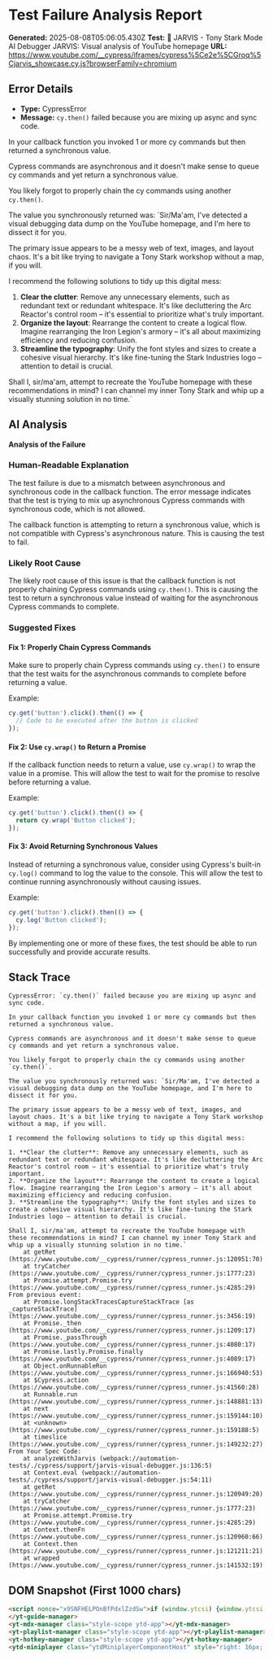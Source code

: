 
# Test Failure Analysis Report

**Generated:** 2025-08-08T05:06:05.430Z
**Test:** 🤖 JARVIS - Tony Stark Mode AI Debugger JARVIS: Visual analysis of YouTube homepage
**URL:** https://www.youtube.com/__cypress/iframes/cypress%5Ce2e%5CGroq%5Cjarvis_showcase.cy.js?browserFamily=chromium

## Error Details
- **Type:** CypressError
- **Message:** `cy.then()` failed because you are mixing up async and sync code.

In your callback function you invoked 1 or more cy commands but then returned a synchronous value.

Cypress commands are asynchronous and it doesn't make sense to queue cy commands and yet return a synchronous value.

You likely forgot to properly chain the cy commands using another `cy.then()`.

The value you synchronously returned was: `Sir/Ma'am, I've detected a visual debugging data dump on the YouTube homepage, and I'm here to dissect it for you.

The primary issue appears to be a messy web of text, images, and layout chaos. It's a bit like trying to navigate a Tony Stark workshop without a map, if you will.

I recommend the following solutions to tidy up this digital mess:

1. **Clear the clutter**: Remove any unnecessary elements, such as redundant text or redundant whitespace. It's like decluttering the Arc Reactor's control room – it's essential to prioritize what's truly important.
2. **Organize the layout**: Rearrange the content to create a logical flow. Imagine rearranging the Iron Legion's armory – it's all about maximizing efficiency and reducing confusion.
3. **Streamline the typography**: Unify the font styles and sizes to create a cohesive visual hierarchy. It's like fine-tuning the Stark Industries logo – attention to detail is crucial.

Shall I, sir/ma'am, attempt to recreate the YouTube homepage with these recommendations in mind? I can channel my inner Tony Stark and whip up a visually stunning solution in no time.`

## AI Analysis
**Analysis of the Failure**

### Human-Readable Explanation

The test failure is due to a mismatch between asynchronous and synchronous code in the callback function. The error message indicates that the test is trying to mix up asynchronous Cypress commands with synchronous code, which is not allowed.

The callback function is attempting to return a synchronous value, which is not compatible with Cypress's asynchronous nature. This is causing the test to fail.

### Likely Root Cause

The likely root cause of this issue is that the callback function is not properly chaining Cypress commands using `cy.then()`. This is causing the test to return a synchronous value instead of waiting for the asynchronous Cypress commands to complete.

### Suggested Fixes

#### Fix 1: Properly Chain Cypress Commands

Make sure to properly chain Cypress commands using `cy.then()` to ensure that the test waits for the asynchronous commands to complete before returning a value.

Example:
```javascript
cy.get('button').click().then(() => {
  // Code to be executed after the button is clicked
});
```
#### Fix 2: Use `cy.wrap()` to Return a Promise

If the callback function needs to return a value, use `cy.wrap()` to wrap the value in a promise. This will allow the test to wait for the promise to resolve before returning a value.

Example:
```javascript
cy.get('button').click().then(() => {
  return cy.wrap('Button clicked');
});
```
#### Fix 3: Avoid Returning Synchronous Values

Instead of returning a synchronous value, consider using Cypress's built-in `cy.log()` command to log the value to the console. This will allow the test to continue running asynchronously without causing issues.

Example:
```javascript
cy.get('button').click().then(() => {
  cy.log('Button clicked');
});
```
By implementing one or more of these fixes, the test should be able to run successfully and provide accurate results.

## Stack Trace
```
CypressError: `cy.then()` failed because you are mixing up async and sync code.

In your callback function you invoked 1 or more cy commands but then returned a synchronous value.

Cypress commands are asynchronous and it doesn't make sense to queue cy commands and yet return a synchronous value.

You likely forgot to properly chain the cy commands using another `cy.then()`.

The value you synchronously returned was: `Sir/Ma'am, I've detected a visual debugging data dump on the YouTube homepage, and I'm here to dissect it for you.

The primary issue appears to be a messy web of text, images, and layout chaos. It's a bit like trying to navigate a Tony Stark workshop without a map, if you will.

I recommend the following solutions to tidy up this digital mess:

1. **Clear the clutter**: Remove any unnecessary elements, such as redundant text or redundant whitespace. It's like decluttering the Arc Reactor's control room – it's essential to prioritize what's truly important.
2. **Organize the layout**: Rearrange the content to create a logical flow. Imagine rearranging the Iron Legion's armory – it's all about maximizing efficiency and reducing confusion.
3. **Streamline the typography**: Unify the font styles and sizes to create a cohesive visual hierarchy. It's like fine-tuning the Stark Industries logo – attention to detail is crucial.

Shall I, sir/ma'am, attempt to recreate the YouTube homepage with these recommendations in mind? I can channel my inner Tony Stark and whip up a visually stunning solution in no time.`
    at getRet (https://www.youtube.com/__cypress/runner/cypress_runner.js:120951:70)
    at tryCatcher (https://www.youtube.com/__cypress/runner/cypress_runner.js:1777:23)
    at Promise.attempt.Promise.try (https://www.youtube.com/__cypress/runner/cypress_runner.js:4285:29)
From previous event:
    at Promise.longStackTracesCaptureStackTrace [as _captureStackTrace] (https://www.youtube.com/__cypress/runner/cypress_runner.js:3456:19)
    at Promise._then (https://www.youtube.com/__cypress/runner/cypress_runner.js:1209:17)
    at Promise._passThrough (https://www.youtube.com/__cypress/runner/cypress_runner.js:4080:17)
    at Promise.lastly.Promise.finally (https://www.youtube.com/__cypress/runner/cypress_runner.js:4089:17)
    at Object.onRunnableRun (https://www.youtube.com/__cypress/runner/cypress_runner.js:166940:53)
    at $Cypress.action (https://www.youtube.com/__cypress/runner/cypress_runner.js:41560:28)
    at Runnable.run (https://www.youtube.com/__cypress/runner/cypress_runner.js:148881:13)
    at next (https://www.youtube.com/__cypress/runner/cypress_runner.js:159144:10)
    at <unknown> (https://www.youtube.com/__cypress/runner/cypress_runner.js:159188:5)
    at timeslice (https://www.youtube.com/__cypress/runner/cypress_runner.js:149232:27)
From Your Spec Code:
    at analyzeWithJarvis (webpack://automation-tests/./cypress/support/jarvis-visual-debugger.js:136:5)
    at Context.eval (webpack://automation-tests/./cypress/support/jarvis-visual-debugger.js:54:11)
    at getRet (https://www.youtube.com/__cypress/runner/cypress_runner.js:120949:20)
    at tryCatcher (https://www.youtube.com/__cypress/runner/cypress_runner.js:1777:23)
    at Promise.attempt.Promise.try (https://www.youtube.com/__cypress/runner/cypress_runner.js:4285:29)
    at Context.thenFn (https://www.youtube.com/__cypress/runner/cypress_runner.js:120960:66)
    at Context.then (https://www.youtube.com/__cypress/runner/cypress_runner.js:121211:21)
    at wrapped (https://www.youtube.com/__cypress/runner/cypress_runner.js:141532:19)
```

## DOM Snapshot (First 1000 chars)
```html
<script nonce="x9SNFHELPOnBfPdxlZzdSw">if (window.ytcsi) {window.ytcsi.tick('bs', null, '');}</script><script nonce="x9SNFHELPOnBfPdxlZzdSw">ytcfg.set('initialBodyClientWidth', document.body.clientWidth);</script><script nonce="x9SNFHELPOnBfPdxlZzdSw">if (window.ytcsi) {window.ytcsi.tick('ai', null, '');}</script><ytd-app darker-dark-theme="" frosted-glass-exp="" mini-guide-visible=""><!--css-build:shady--><!--css_build_scope:ytd-app--><!--css_build_styles:video.youtube.src.web.polymer.shared.ui.styles.yt_base_styles.yt.base.styles.css.js--><yt-guide-manager id="guide-service" class="style-scope ytd-app">
</yt-guide-manager>
<yt-mdx-manager class="style-scope ytd-app"></yt-mdx-manager>
<yt-playlist-manager class="style-scope ytd-app"></yt-playlist-manager>
<yt-hotkey-manager class="style-scope ytd-app"></yt-hotkey-manager>
<ytd-miniplayer class="ytdMiniplayerComponentHost" style="right: 16px; bottom: 16px; width: 400px; height: 301px;"><div class="ytdMiniplayerComponentContent"><yt-dra...
```
